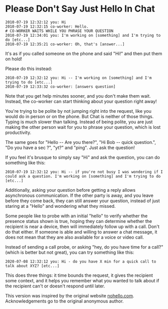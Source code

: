 <!--
.. title: The no hello policy
.. slug: the-no-hello-policy
.. date: 2020-07-30 09:07:23 UTC+02:00
.. tags:
.. category:
.. link:
.. description: The no hello policy is a way to stop wasting time with good manners when having a specific question.
.. type: text
.. medium: yes
.. devto: yes
.. previewimage: /images/nohello.png
-->

# Please Don't Say Just Hello In Chat

```text
2010-07-19 12:32:12 you: Hi
2010-07-19 12:32:15 co-worker: Hello.
# CO-WORKER WAITS WHILE YOU PHRASE YOUR QUESTION
2010-07-19 12:34:01 you: I'm working on [something] and I'm trying to do [etc...]
2010-07-19 12:35:21 co-worker: Oh, that's [answer...]
```

It's as if you called someone on the phone and said "Hi!" and then put them on
hold!

Please do this instead:

```text
2010-07-19 12:32:12 you: Hi -- I'm working on [something] and I'm trying to do [etc...]
2010-07-19 12:33:32 co-worker: [answers question]
```

Note that you get help minutes sooner, and you don't make them wait. Instead,
the co-worker can start thinking about your question right away!

You're trying to be polite by not jumping right into the request, like you
would do in person or on the phone. But Chat is neither of those things. Typing
is much slower than talking. Instead of being polite, you are just making the
other person wait for you to phrase your question, which is lost productivity.

The same goes for "Hello -- Are you there?", "Hi Bob -- quick question.", "Do
you have a sec ?", "yt?" and "ping". Just ask the question!

If you feel it's brusque to simply say "Hi" and ask the question, you can do
something like this:

```text
2010-07-19 12:32:12 you: Hi -- if you're not busy I was wondering if I could ask a question. I'm working on [something] and I'm trying to do [etc...]
```

Additionally, asking your question before getting a reply allows asynchronous
communication. If the other party is away, and you leave before they come back,
they can still answer your question, instead of just staring at a "Hello" and
wondering what they missed.

Some people like to probe with an initial "hello" to verify whether the presence
status shown is true, hoping they can determine whether the recipient is near a device,
then will immediately follow up with a call. Don't do that either.
If someone is able and willing to answer a chat message, it does not mean that they are also available for
a voice or video call.

Instead of sending a call probe, or asking "hey, do you have time for a call?"
(which is better but not great), you can try something like this:

```text
2020-07-08 12:32:12 you: Hi - do you have X min for a quick call to talk about XYZ? [etc...]
```

This does three things: it time bounds the request, it gives the recipient some context, and
it helps you remember what you wanted to talk about if the recipient can't or doesn't respond
until later.

This version was inspired by the original website [nohello.com](http://www.nohello.com/).
Acknowledgements go to the original anonymous author.
